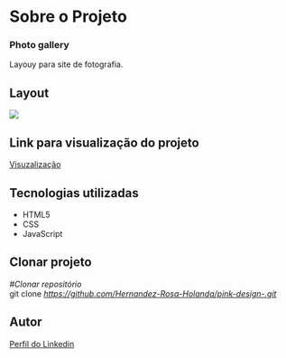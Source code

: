<div>
  <h1>Sobre o Projeto</h1>

  <h3>Photo gallery</h3
  <p>
   Layouy para site de fotografia.
  </p>
<h2>Layout</h2>

  <img src="https://user-images.githubusercontent.com/82759865/142647056-a4d1b6ae-355c-4557-baa7-45c82e665651.gif">

 <h2>Link para visualização do projeto</h2>

<a href="https://gallery-website.vercel.app/">Visuzalização</a>  


<h2>Tecnologias utilizadas</h2>

<ul>
  <li>HTML5 
  <li>CSS
  <li>JavaScript
</ul>

<h2>Clonar projeto</h2>

<i>#Clonar repositório</i></br>
  git clone <i>https://github.com/Hernandez-Rosa-Holanda/pink-design-.git</i>

<h2>Autor</h2> 
<p>
<a href="https://github.com/Hernandez-Rosa-Holanda/gallery-website.git">Perfil do Linkedin</a>
</p>
</div> 
